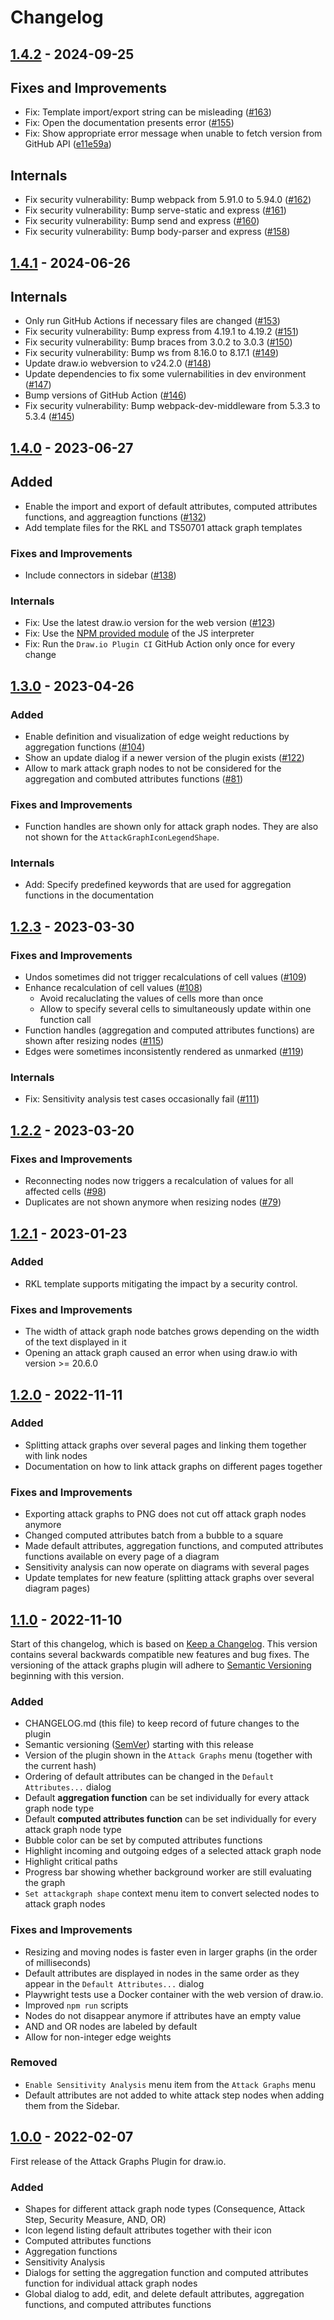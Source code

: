 # Changelog

## [1.4.2](https://github.com/INCYDE-GmbH/drawio-plugin-attackgraphs/compare/v1.4.1...v1.4.2) - 2024-09-25

## Fixes and Improvements

- Fix: Template import/export string can be misleading ([#163](https://github.com/INCYDE-GmbH/drawio-plugin-attackgraphs/pull/163))
- Fix: Open the documentation presents error ([#155](https://github.com/INCYDE-GmbH/drawio-plugin-attackgraphs/issues/155))
- Fix: Show appropriate error message when unable to fetch version from GitHub API ([e11e59a](https://github.com/INCYDE-GmbH/drawio-plugin-attackgraphs/commit/e11e59ae53d751c49d3f3fef6c197329ecd570ff))

## Internals

- Fix security vulnerability: Bump webpack from 5.91.0 to 5.94.0 ([#162](https://github.com/INCYDE-GmbH/drawio-plugin-attackgraphs/pull/162))
- Fix security vulnerability: Bump serve-static and express ([#161](https://github.com/INCYDE-GmbH/drawio-plugin-attackgraphs/pull/161))
- Fix security vulnerability: Bump send and express ([#160](https://github.com/INCYDE-GmbH/drawio-plugin-attackgraphs/pull/160))
- Fix security vulnerability: Bump body-parser and express ([#158](https://github.com/INCYDE-GmbH/drawio-plugin-attackgraphs/pull/158))

## [1.4.1](https://github.com/INCYDE-GmbH/drawio-plugin-attackgraphs/compare/v1.4.0...v1.4.1) - 2024-06-26

## Internals

- Only run GitHub Actions if necessary files are changed ([#153](https://github.com/INCYDE-GmbH/drawio-plugin-attackgraphs/pull/153))
- Fix security vulnerability: Bump express from 4.19.1 to 4.19.2 ([#151](https://github.com/INCYDE-GmbH/drawio-plugin-attackgraphs/pull/151))
- Fix security vulnerability: Bump braces from 3.0.2 to 3.0.3 ([#150](https://github.com/INCYDE-GmbH/drawio-plugin-attackgraphs/pull/150))
- Fix security vulnerability: Bump ws from 8.16.0 to 8.17.1 ([#149](https://github.com/INCYDE-GmbH/drawio-plugin-attackgraphs/pull/149))
- Update draw.io webversion to v24.2.0 ([#148](https://github.com/INCYDE-GmbH/drawio-plugin-attackgraphs/pull/148))
- Update dependencies to fix some vulernabilities in dev environment ([#147](https://github.com/INCYDE-GmbH/drawio-plugin-attackgraphs/pull/147))
- Bump versions of GitHub Action ([#146](https://github.com/INCYDE-GmbH/drawio-plugin-attackgraphs/pull/146))
- Fix security vulnerability: Bump webpack-dev-middleware from 5.3.3 to 5.3.4 ([#145](https://github.com/INCYDE-GmbH/drawio-plugin-attackgraphs/pull/145))

## [1.4.0](https://github.com/INCYDE-GmbH/drawio-plugin-attackgraphs/compare/v1.3.0...v1.4.0) - 2023-06-27

## Added

- Enable the import and export of default attributes, computed attributes functions, and aggreagtion functions ([#132](https://github.com/INCYDE-GmbH/drawio-plugin-attackgraphs/issues/132))
- Add template files for the RKL and TS50701 attack graph templates

### Fixes and Improvements

- Include connectors in sidebar ([#138](https://github.com/INCYDE-GmbH/drawio-plugin-attackgraphs/issues/138))

### Internals

- Fix: Use the latest draw.io version for the web version ([#123](https://github.com/INCYDE-GmbH/drawio-plugin-attackgraphs/issues/123))
- Fix: Use the [NPM provided module](https://www.npmjs.com/package/js-interpreter) of the JS interpreter
- Fix: Run the `Draw.io Plugin CI` GitHub Action only once for every change

## [1.3.0](https://github.com/INCYDE-GmbH/drawio-plugin-attackgraphs/compare/v1.2.3...v1.3.0) - 2023-04-26

### Added

- Enable definition and visualization of edge weight reductions by aggregation functions ([#104](https://github.com/INCYDE-GmbH/drawio-plugin-attackgraphs/issues/104))
- Show an update dialog if a newer version of the plugin exists ([#122](https://github.com/INCYDE-GmbH/drawio-plugin-attackgraphs/issues/122))
- Allow to mark attack graph nodes to not be considered for the aggregation and combuted attributes functions ([#81](https://github.com/INCYDE-GmbH/drawio-plugin-attackgraphs/issues/81))

### Fixes and Improvements

- Function handles are shown only for attack graph nodes. They are also not shown for the `AttackGraphIconLegendShape`.

### Internals

- Add: Specify predefined keywords that are used for aggregation functions in the documentation

## [1.2.3](https://github.com/INCYDE-GmbH/drawio-plugin-attackgraphs/compare/v1.2.2...v1.2.3) - 2023-03-30

### Fixes and Improvements

- Undos sometimes did not trigger recalculations of cell values ([#109](https://github.com/INCYDE-GmbH/drawio-plugin-attackgraphs/issues/109))
- Enhance recalculation of cell values ([#108](https://github.com/INCYDE-GmbH/drawio-plugin-attackgraphs/issues/108))
  - Avoid recaluclating the values of cells more than once
  - Allow to specify several cells to simultaneously update within one function call
- Function handles (aggregation and computed attributes functions) are shown after resizing nodes ([#115](https://github.com/INCYDE-GmbH/drawio-plugin-attackgraphs/issues/115))
- Edges were sometimes inconsistently rendered as unmarked ([#119](https://github.com/INCYDE-GmbH/drawio-plugin-attackgraphs/issues/119))

### Internals

- Fix: Sensitivity analysis test cases occasionally fail ([#111](https://github.com/INCYDE-GmbH/drawio-plugin-attackgraphs/issues/111))

## [1.2.2](https://github.com/INCYDE-GmbH/drawio-plugin-attackgraphs/compare/v1.2.1...v1.2.2) - 2023-03-20

### Fixes and Improvements

- Reconnecting nodes now triggers a recalculation of values for all affected cells ([#98](https://github.com/INCYDE-GmbH/drawio-plugin-attackgraphs/issues/98))
- Duplicates are not shown anymore when resizing nodes ([#79](https://github.com/INCYDE-GmbH/drawio-plugin-attackgraphs/issues/79))

## [1.2.1](https://github.com/INCYDE-GmbH/drawio-plugin-attackgraphs/compare/v1.2.0...v1.2.1) - 2023-01-23

### Added

- RKL template supports mitigating the impact by a security control.

### Fixes and Improvements

- The width of attack graph node batches grows depending on the width of the text displayed in it
- Opening an attack graph caused an error when using draw.io with version >= 20.6.0

## [1.2.0](https://github.com/INCYDE-GmbH/drawio-plugin-attackgraphs/compare/v1.1.0...v1.2.0) - 2022-11-11

### Added

- Splitting attack graphs over several pages and linking them together with link nodes
- Documentation on how to link attack graphs on different pages together

### Fixes and Improvements

- Exporting attack graphs to PNG does not cut off attack graph nodes anymore 
- Changed computed attributes batch from a bubble to a square
- Made default attributes, aggregation functions, and computed attributes functions available on every page of a diagram
- Sensitivity analysis can now operate on diagrams with several pages
- Update templates for new feature (splitting attack graphs over several diagram pages)

## [1.1.0](https://github.com/INCYDE-GmbH/drawio-plugin-attackgraphs/compare/v1.0.0...v1.1.0) - 2022-11-10

Start of this changelog, which is based on [Keep a Changelog](https://keepachangelog.com/en/1.0.0/). This version contains several backwards compatible new features and bug fixes. The versioning of the attack graphs plugin will adhere to [Semantic Versioning](https://semver.org/) beginning with this version.

### Added

- CHANGELOG.md (this file) to keep record of future changes to the plugin
- Semantic versioning ([SemVer](https://semver.org/)) starting with this release
- Version of the plugin shown in the `Attack Graphs` menu (together with the current hash)
- Ordering of default attributes can be changed in the `Default Attributes...` dialog
- Default **aggregation function** can be set individually for every attack graph node type
- Default **computed attributes function** can be set individually for every attack graph node type
- Bubble color can be set by computed attributes functions
- Highlight incoming and outgoing edges of a selected attack graph node
- Highlight critical paths
- Progress bar showing whether background worker are still evaluating the graph
- `Set attackgraph shape` context menu item to convert selected nodes to attack graph nodes

### Fixes and Improvements

- Resizing and moving nodes is faster even in larger graphs (in the order of milliseconds)
- Default attributes are displayed in nodes in the same order as they appear in the `Default Attributes...` dialog
- Playwright tests use a Docker container with the web version of draw.io.
- Improved `npm run` scripts
- Nodes do not disappear anymore if attributes have an empty value
- AND and OR nodes are labeled by default
- Allow for non-integer edge weights

### Removed

- `Enable Sensitivity Analysis` menu item from the `Attack Graphs` menu
- Default attributes are not added to white attack step nodes when adding them from the Sidebar.

## [1.0.0](https://github.com/INCYDE-GmbH/drawio-plugin-attackgraphs/releases/tag/v1.0.0) - 2022-02-07

First release of the Attack Graphs Plugin for draw.io.

### Added

- Shapes for different attack graph node types (Consequence, Attack Step, Security Measure, AND, OR)
- Icon legend listing default attributes together with their icon
- Computed attributes functions
- Aggregation functions
- Sensitivity Analysis
- Dialogs for setting the aggregation function and computed attributes function for individual attack graph nodes
- Global dialog to add, edit, and delete default attributes, aggregation functions, and computed attributes functions

